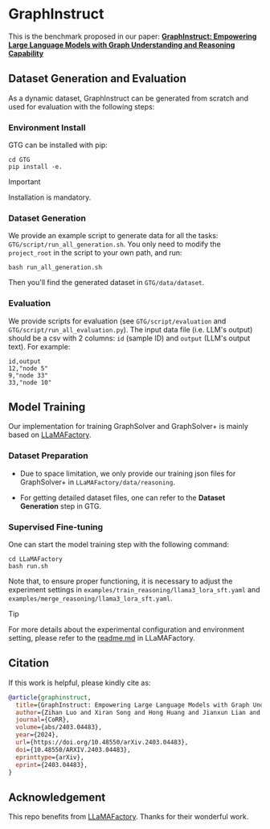 # GraphInstruct

This is the benchmark proposed in our paper: [**GraphInstruct: Empowering Large Language Models with Graph Understanding and Reasoning Capability**](https://arxiv.org/abs/2403.04483)

## Dataset Generation and Evaluation

As a dynamic dataset, GraphInstruct can be generated from scratch and used for evaluation with the following steps:

### Environment Install

GTG can be installed with pip:

```
cd GTG
pip install -e.
```
> [!IMPORTANT]
> Installation is mandatory.

### Dataset Generation

We provide an example script to generate data for all the tasks: `GTG/script/run_all_generation.sh`. 
You only need to modify the `project_root` in the script to your own path, and run:

```
bash run_all_generation.sh
```

Then you'll find the generated dataset in `GTG/data/dataset`. 


### Evaluation

We provide scripts for evaluation (see `GTG/script/evaluation` and `GTG/script/run_all_evaluation.py`). 
The input data file (i.e. LLM's output) should be a csv with 2 columns: `id` (sample ID) and `output` (LLM's output text). 
For example: 

```
id,output
12,"node 5"
9,"node 33"
33,"node 10"
```

## Model Training

Our implementation for training GraphSolver and GraphSolver+ is mainly based on [LLaMAFactory](https://github.com/hiyouga/LLaMA-Factory).

### Dataset Preparation

- Due to space limitation, we only provide our training json files for GraphSolver+ in `LLaMAFactory/data/reasoning`. 

- For getting detailed dataset files, one can refer to the **Dataset Generation** step in GTG.

### Supervised Fine-tuning

One can start the model training step with the following command:

```
cd LLaMAFactory
bash run.sh
```

Note that, to ensure proper functioning, it is necessary to adjust the experiment settings in `examples/train_reasoning/llama3_lora_sft.yaml` and `examples/merge_reasoning/llama3_lora_sft.yaml`.

> [!TIP]
> For more details about the experimental configuration and environment setting, please refer to the [readme.md](https://github.com/CGCL-codes/GraphInstruct/blob/main/LLaMAFactory/README.md) in LLaMAFactory.

## Citation

If this work is helpful, please kindly cite as:

```bibtex
@article{graphinstruct,
  title={GraphInstruct: Empowering Large Language Models with Graph Understanding and Reasoning Capability},
  author={Zihan Luo and Xiran Song and Hong Huang and Jianxun Lian and Chenhao Zhang and Jinqi Jiang and Xing Xie},
  journal={CoRR},
  volume={abs/2403.04483},
  year={2024},
  url={https://doi.org/10.48550/arXiv.2403.04483},
  doi={10.48550/ARXIV.2403.04483},
  eprinttype={arXiv},
  eprint={2403.04483},
}
```

## Acknowledgement

This repo benefits from [LLaMAFactory]([https://github.com/huggingface/peft](https://github.com/hiyouga/LLaMA-Factory)). Thanks for their wonderful work.


